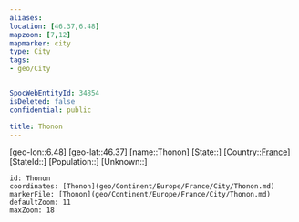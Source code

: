 ```yaml
---
aliases: 
location: [46.37,6.48]
mapzoom: [7,12] 
mapmarker: city 
type: City
tags:
- geo/City


SpocWebEntityId: 34854
isDeleted: false
confidential: public

title: Thonon
---
```

[geo-lon::6.48]
[geo-lat::46.37]
[name::Thonon]
[State::]
[Country::[France](geo/Continent/Europe/France.md)]
[StateId::]
[Population::]
[Unknown::]


```leaflet
id: Thonon
coordinates: [Thonon](geo/Continent/Europe/France/City/Thonon.md)
markerFile: [Thonon](geo/Continent/Europe/France/City/Thonon.md)
defaultZoom: 11 
maxZoom: 18
```


